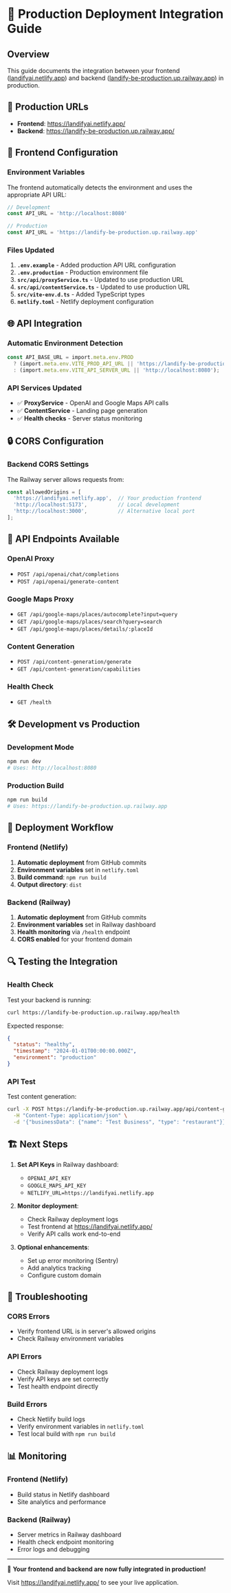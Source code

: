 # 🚀 Production Deployment Integration Guide

## Overview
This guide documents the integration between your frontend ([landifyai.netlify.app](https://landifyai.netlify.app/)) and backend ([landify-be-production.up.railway.app](https://landify-be-production.up.railway.app/)) in production.

## 🔗 Production URLs
- **Frontend**: https://landifyai.netlify.app/
- **Backend**: https://landify-be-production.up.railway.app/

## 🔧 Frontend Configuration

### Environment Variables
The frontend automatically detects the environment and uses the appropriate API URL:

```typescript
// Development
const API_URL = 'http://localhost:8080'

// Production  
const API_URL = 'https://landify-be-production.up.railway.app'
```

### Files Updated
1. **`.env.example`** - Added production API URL configuration
2. **`.env.production`** - Production environment file
3. **`src/api/proxyService.ts`** - Updated to use production URL
4. **`src/api/contentService.ts`** - Updated to use production URL  
5. **`src/vite-env.d.ts`** - Added TypeScript types
6. **`netlify.toml`** - Netlify deployment configuration

## 🌐 API Integration

### Automatic Environment Detection
```typescript
const API_BASE_URL = import.meta.env.PROD 
  ? (import.meta.env.VITE_PROD_API_URL || 'https://landify-be-production.up.railway.app')
  : (import.meta.env.VITE_API_SERVER_URL || 'http://localhost:8080');
```

### API Services Updated
- ✅ **ProxyService** - OpenAI and Google Maps API calls
- ✅ **ContentService** - Landing page generation
- ✅ **Health checks** - Server status monitoring

## 🔒 CORS Configuration

### Backend CORS Settings
The Railway server allows requests from:
```javascript
const allowedOrigins = [
  'https://landifyai.netlify.app',  // Your production frontend
  'http://localhost:5173',          // Local development
  'http://localhost:3000',          // Alternative local port
];
```

## 📡 API Endpoints Available

### OpenAI Proxy
- `POST /api/openai/chat/completions`
- `POST /api/openai/generate-content`

### Google Maps Proxy  
- `GET /api/google-maps/places/autocomplete?input=query`
- `GET /api/google-maps/places/search?query=search`
- `GET /api/google-maps/places/details/:placeId`

### Content Generation
- `POST /api/content-generation/generate`
- `GET /api/content-generation/capabilities`

### Health Check
- `GET /health`

## 🛠 Development vs Production

### Development Mode
```bash
npm run dev
# Uses: http://localhost:8080
```

### Production Build  
```bash
npm run build
# Uses: https://landify-be-production.up.railway.app
```

## 🚀 Deployment Workflow

### Frontend (Netlify)
1. **Automatic deployment** from GitHub commits
2. **Environment variables** set in `netlify.toml`
3. **Build command**: `npm run build`
4. **Output directory**: `dist`

### Backend (Railway)
1. **Automatic deployment** from GitHub commits  
2. **Environment variables** set in Railway dashboard
3. **Health monitoring** via `/health` endpoint
4. **CORS enabled** for your frontend domain

## 🔍 Testing the Integration

### Health Check
Test your backend is running:
```bash
curl https://landify-be-production.up.railway.app/health
```

Expected response:
```json
{
  "status": "healthy",
  "timestamp": "2024-01-01T00:00:00.000Z", 
  "environment": "production"
}
```

### API Test
Test content generation:
```bash
curl -X POST https://landify-be-production.up.railway.app/api/content-generation/generate \
  -H "Content-Type: application/json" \
  -d '{"businessData": {"name": "Test Business", "type": "restaurant"}}'
```

## 🏗 Next Steps

1. **Set API Keys** in Railway dashboard:
   - `OPENAI_API_KEY` 
   - `GOOGLE_MAPS_API_KEY`
   - `NETLIFY_URL=https://landifyai.netlify.app`

2. **Monitor deployment**:
   - Check Railway deployment logs
   - Test frontend at https://landifyai.netlify.app/
   - Verify API calls work end-to-end

3. **Optional enhancements**:
   - Set up error monitoring (Sentry)
   - Add analytics tracking
   - Configure custom domain

## 🐛 Troubleshooting

### CORS Errors
- Verify frontend URL is in server's allowed origins
- Check Railway environment variables

### API Errors  
- Check Railway deployment logs
- Verify API keys are set correctly
- Test health endpoint directly

### Build Errors
- Check Netlify build logs
- Verify environment variables in `netlify.toml`
- Test local build with `npm run build`

## 📊 Monitoring

### Frontend (Netlify)
- Build status in Netlify dashboard
- Site analytics and performance

### Backend (Railway)  
- Server metrics in Railway dashboard
- Health check endpoint monitoring
- Error logs and debugging

---

🎉 **Your frontend and backend are now fully integrated in production!**

Visit https://landifyai.netlify.app/ to see your live application. 